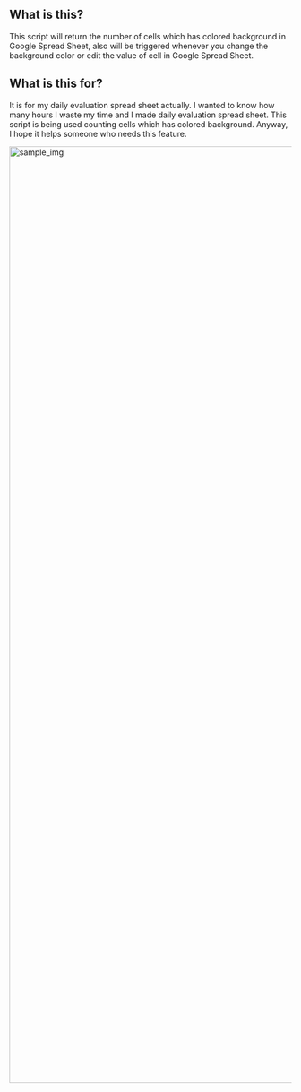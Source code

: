 ## What is this?
This script will return the number of cells which has colored background in Google Spread Sheet, also will be triggered whenever you change the background color or edit the value of cell in Google Spread Sheet.

## What is this for?
It is for my daily evaluation spread sheet actually.
I wanted to know how many hours I waste my time and I made daily evaluation spread sheet.
This script is being used counting cells which has colored background.
Anyway, I hope it helps someone who needs this feature.


<img width="1673" alt="sample_img" src="https://user-images.githubusercontent.com/15281293/176990723-c98551bf-3be4-44b2-8c16-b2b625035df2.png">


